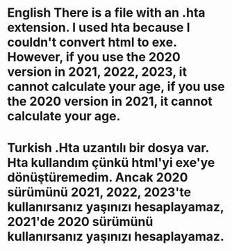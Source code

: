 # English There is a file with an .hta extension. I used hta because I couldn't convert html to exe. However, if you use the 2020 version in 2021, 2022, 2023, it cannot calculate your age, if you use the 2020 version in 2021, it cannot calculate your age.
# Turkish .Hta uzantılı bir dosya var. Hta kullandım çünkü html'yi exe'ye dönüştüremedim. Ancak 2020 sürümünü 2021, 2022, 2023'te kullanırsanız yaşınızı hesaplayamaz, 2021'de 2020 sürümünü kullanırsanız yaşınızı hesaplayamaz.
